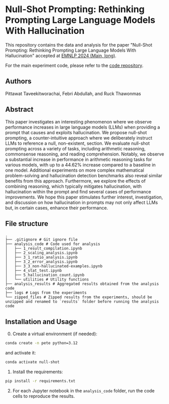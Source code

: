 # Null-Shot Prompting: Rethinking Prompting Large Language Models With Hallucination

This repository contains the data and analysis for the paper "Null-Shot Prompting: Rethinking Prompting Large Language Models With Hallucination" accepted at [EMNLP 2024 (Main, long)](https://2024.emnlp.org/program/accepted_main_conference/).

For the main experiment code, please refer to the [code repository](https://github.com/Pittawat2542/null-shot-prompting/tree/main).

## Authors
Pittawat Taveekitworachai, Febri Abdullah, and Ruck Thawonmas

## Abstract

This paper investigates an interesting phenomenon where we observe performance increases in large language models (LLMs) when providing a prompt that causes and exploits hallucination. We propose null-shot prompting, a counter-intuitive approach where we deliberately instruct LLMs to reference a null, non-existent, section. We evaluate null-shot prompting across a variety of tasks, including arithmetic reasoning, commonsense reasoning, and reading comprehension. Notably, we observe a substantial increase in performance in arithmetic reasoning tasks for various models, with up to a 44.62% increase compared to a baseline in one model. Additional experiments on more complex mathematical problem-solving and hallucination detection benchmarks also reveal similar benefits from this approach. Furthermore, we explore the effects of combining reasoning, which typically mitigates hallucination, with hallucination within the prompt and find several cases of performance improvements. We hope this paper stimulates further interest, investigation, and discussion on how hallucination in prompts may not only affect LLMs but, in certain cases, enhance their performance.

## File structure
```
.
├── .gitignore # Git ignore file
├── analysis_code # Code used for analysis
│   ├── 1_result_compilation.ipynb
│   ├── 2_scaling_analysis.ipynb
│   ├── 3_1_ratio_analysis.ipynb
│   ├── 3_2_error_analysis.ipynb
│   ├── 3_3_non-hallucinated-examples.ipynb
│   ├── 4_stat_test.ipynb
│   ├── 5_hallucination_count.ipynb
│   └── utilities # Utility functions
├── analysis_results # Aggregated results obtained from the analysis code
├── logs # Logs from the experiments
└── zipped_files # Zipped results from the experiments, should be unzipped and renamed to `results` folder before running the analysis code
```

## Installation and Usage
0. Create a virtual environment (if needed):
```bash
conda create -n pete python=3.12
```
and activate it:
```bash
conda activate null-shot
```
1. Install the requirements:
```bash
pip install -r requirements.txt
```
2. For each Jupyter notebook in the `analysis_code` folder, run the code cells to reproduce the results.
